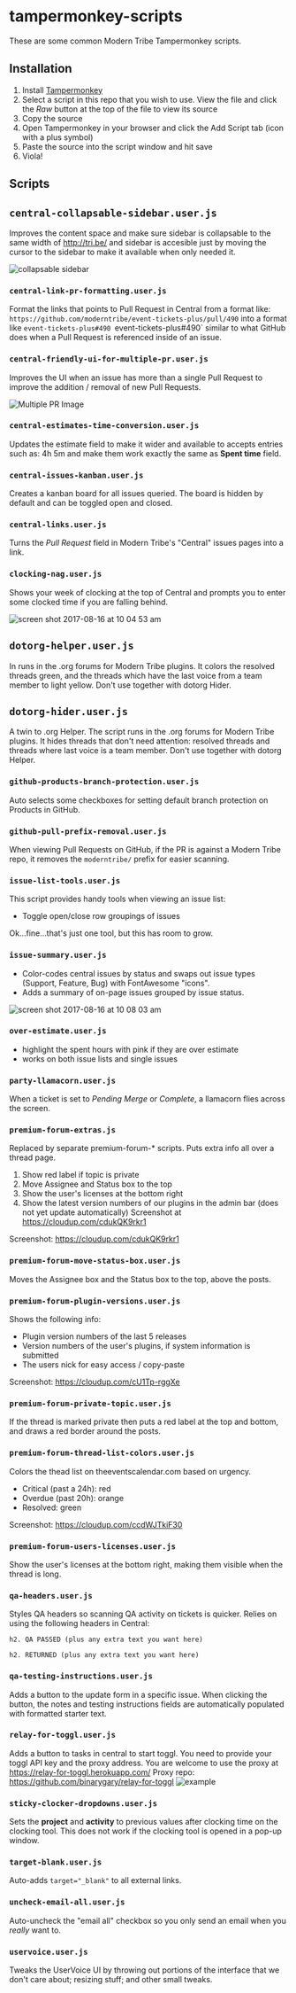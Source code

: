 # tampermonkey-scripts

These are some common Modern Tribe Tampermonkey scripts.

## Installation

1. Install [Tampermonkey](https://tampermonkey.net/)
1. Select a script in this repo that you wish to use. View the file and click the _Raw_ button at the top of the file to view its source
1. Copy the source
1. Open Tampermonkey in your browser and click the Add Script tab (icon with a plus symbol)
1. Paste the source into the script window and hit save
1. Viola!

## Scripts

## `central-collapsable-sidebar.user.js`

Improves the content space and make sure sidebar is collapsable to the same width of http://tri.be/ and sidebar is accesible just by moving the cursor to the sidebar to  make it available when only needed it.

![collapsable sidebar](https://user-images.githubusercontent.com/3921289/37617341-82bc4994-2b78-11e8-8856-288de6d2c8e5.gif)

### `central-link-pr-formatting.user.js`

Format the links that points to Pull Request in Central from a format like: `https://github.com/moderntribe/event-tickets-plus/pull/490` into a format like `event-tickets-plus#490
`event-tickets-plus#490`  similar to what GitHub does when a Pull Request is referenced inside of an issue.  

### `central-friendly-ui-for-multiple-pr.user.js`

Improves the UI when an issue has more than a single Pull Request to improve the addition / removal of new Pull Requests. 

![Multiple PR Image](https://user-images.githubusercontent.com/3921289/36676235-b69b5434-1ad0-11e8-9df3-345627c01aff.gif)

### `central-estimates-time-conversion.user.js`

Updates the estimate field to make it wider and available to accepts entries such as: 4h 5m and make them work exactly the same as **Spent time** field.

### `central-issues-kanban.user.js`

Creates a kanban board for all issues queried. The board is hidden by default and can be toggled open and closed.

### `central-links.user.js`

Turns the _Pull Request_ field in Modern Tribe's "Central" issues pages into a link.

### `clocking-nag.user.js`

Shows your week of clocking at the top of Central and prompts you to enter some clocked time if you are falling behind.

![screen shot 2017-08-16 at 10 04 53 am](https://user-images.githubusercontent.com/430385/29367332-8beceac6-826a-11e7-9e62-3800663c5b22.png)

## `dotorg-helper.user.js`

In runs in the .org forums for Modern Tribe plugins. It colors the resolved threads green, and the threads which have the last voice from a team member to light yellow. Don't use together with dotorg Hider.

## `dotorg-hider.user.js`

A twin to .org Helper. The script runs in the .org forums for Modern Tribe plugins. It hides threads that don't need attention: resolved threads and threads where last voice is a team member. Don't use together with dotorg Helper.

### `github-products-branch-protection.user.js`

Auto selects some checkboxes for setting default branch protection on Products in GitHub.

### `github-pull-prefix-removal.user.js`

When viewing Pull Requests on GitHub, if the PR is against a Modern Tribe repo, it removes the `moderntribe/` prefix for easier scanning.

### `issue-list-tools.user.js`

This script provides handy tools when viewing an issue list:

* Toggle open/close row groupings of issues

Ok...fine...that's just one tool, but this has room to grow.

### `issue-summary.user.js`

* Color-codes central issues by status and swaps out issue types (Support, Feature, Bug) with FontAwesome "icons".
* Adds a summary of on-page issues grouped by issue status.

![screen shot 2017-08-16 at 10 08 03 am](https://user-images.githubusercontent.com/430385/29367418-db3e3328-826a-11e7-8dd1-2e9e48a338c9.png)

### `over-estimate.user.js`

* highlight the spent hours with pink if they are over estimate
* works on both issue lists and single issues

### `party-llamacorn.user.js`

When a ticket is set to _Pending Merge_ or _Complete_, a llamacorn flies across the screen.

### `premium-forum-extras.js`

Replaced by separate premium-forum-* scripts.
Puts extra info all over a thread page.
1) Show red label if topic is private
2) Move Assignee and Status box to the top
3) Show the user's licenses at the bottom right
4) Show the latest version numbers of our plugins in the admin bar (does not yet update automatically)
Screenshot at https://cloudup.com/cdukQK9rkr1

Screenshot: https://cloudup.com/cdukQK9rkr1

### `premium-forum-move-status-box.user.js`

Moves the Assignee box and the Status box to the top, above the posts.

### `premium-forum-plugin-versions.user.js`

Shows the following info:
* Plugin version numbers of the last 5 releases
* Version numbers of the user's plugins, if system information is submitted
* The users nick for easy access / copy-paste 

Screenshot: https://cloudup.com/cU1Tp-rggXe

### `premium-forum-private-topic.user.js`

If the thread is marked private then puts a red label at the top and bottom, and draws a red border around the posts.

### `premium-forum-thread-list-colors.user.js`

Colors the thead list on theeventscalendar.com based on urgency.
* Critical (past a 24h): red
* Overdue (past 20h): orange
* Resolved: green

Screenshot: https://cloudup.com/ccdWJTkiF30

### `premium-forum-users-licenses.user.js`

Show the user's licenses at the bottom right, making them visible when the thread is long.

### `qa-headers.user.js`

Styles QA headers so scanning QA activity on tickets is quicker. Relies on using the following headers in Central:

```
h2. QA PASSED (plus any extra text you want here)

h2. RETURNED (plus any extra text you want here)
```

### `qa-testing-instructions.user.js`

Adds a button to the update form in a specific issue.
When clicking the button, the notes and testing instructions fields are automatically populated with formatted starter text.

### `relay-for-toggl.user.js`

Adds a button to tasks in central to start toggl.
You need to provide your toggl API key and the proxy address.
You are welcome to use the proxy at https://relay-for-toggl.herokuapp.com/ 
Proxy repo: https://github.com/binarygary/relay-for-toggl
![example](https://github.com/moderntribe/tampermonkey-scripts/img/toggl.gif)

### `sticky-clocker-dropdowns.user.js`

Sets the __project__ and __activity__ to previous values after clocking time on the clocking tool.
This does not work if the clocking tool is opened in a pop-up window.

### `target-blank.user.js`

Auto-adds `target="_blank"` to all external links.

### `uncheck-email-all.user.js`

Auto-uncheck the "email all" checkbox so you only send an email when you _really_ want to.

### `uservoice.user.js`

Tweaks the UserVoice UI by throwing out portions of the interface that we don't care about; resizing stuff; and other small tweaks.

